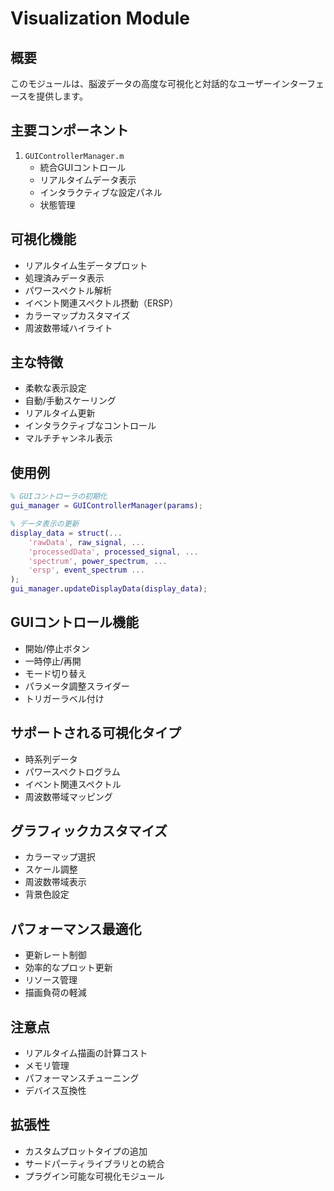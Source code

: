 # Visualization Module

## 概要
このモジュールは、脳波データの高度な可視化と対話的なユーザーインターフェースを提供します。

## 主要コンポーネント
1. `GUIControllerManager.m`
   - 統合GUIコントロール
   - リアルタイムデータ表示
   - インタラクティブな設定パネル
   - 状態管理

## 可視化機能
- リアルタイム生データプロット
- 処理済みデータ表示
- パワースペクトル解析
- イベント関連スペクトル摂動（ERSP）
- カラーマップカスタマイズ
- 周波数帯域ハイライト

## 主な特徴
- 柔軟な表示設定
- 自動/手動スケーリング
- リアルタイム更新
- インタラクティブなコントロール
- マルチチャンネル表示

## 使用例
```matlab
% GUIコントローラの初期化
gui_manager = GUIControllerManager(params);

% データ表示の更新
display_data = struct(...
    'rawData', raw_signal, ...
    'processedData', processed_signal, ...
    'spectrum', power_spectrum, ...
    'ersp', event_spectrum ...
);
gui_manager.updateDisplayData(display_data);
```

## GUIコントロール機能
- 開始/停止ボタン
- 一時停止/再開
- モード切り替え
- パラメータ調整スライダー
- トリガーラベル付け

## サポートされる可視化タイプ
- 時系列データ
- パワースペクトログラム
- イベント関連スペクトル
- 周波数帯域マッピング

## グラフィックカスタマイズ
- カラーマップ選択
- スケール調整
- 周波数帯域表示
- 背景色設定

## パフォーマンス最適化
- 更新レート制御
- 効率的なプロット更新
- リソース管理
- 描画負荷の軽減

## 注意点
- リアルタイム描画の計算コスト
- メモリ管理
- パフォーマンスチューニング
- デバイス互換性

## 拡張性
- カスタムプロットタイプの追加
- サードパーティライブラリとの統合
- プラグイン可能な可視化モジュール
